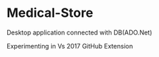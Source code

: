 # Medical-Store
Desktop application connected with DB(ADO.Net)

Experimenting in Vs 2017 GitHub Extension